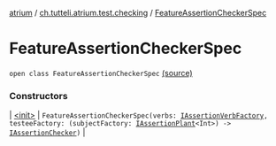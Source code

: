 [atrium](../../index.md) / [ch.tutteli.atrium.test.checking](../index.md) / [FeatureAssertionCheckerSpec](.)

# FeatureAssertionCheckerSpec

`open class FeatureAssertionCheckerSpec` [(source)](https://github.com/robstoll/atrium/tree/master/atrium-test/src/main/kotlin/ch/tutteli/atrium/test/checking/FeatureAssertionCheckerSpec.kt#L22)

### Constructors

| [&lt;init&gt;](-init-.md) | `FeatureAssertionCheckerSpec(verbs: `[`IAssertionVerbFactory`](../../ch.tutteli.atrium.test/-i-assertion-verb-factory/index.md)`, testeeFactory: (subjectFactory: `[`IAssertionPlant`](../../ch.tutteli.atrium.creating/-i-assertion-plant/index.md)`<Int>) -> `[`IAssertionChecker`](../../ch.tutteli.atrium.checking/-i-assertion-checker/index.md)`)` |

